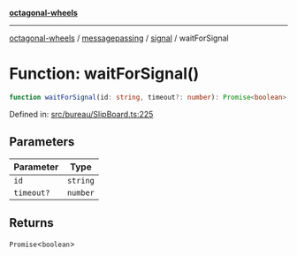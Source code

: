 [**octagonal-wheels**](../../../../../../README.md)

***

[octagonal-wheels](../../../../../../globals.md) / [messagepassing](../../../README.md) / [signal](../README.md) / waitForSignal

# Function: waitForSignal()

```ts
function waitForSignal(id: string, timeout?: number): Promise<boolean>;
```

Defined in: [src/bureau/SlipBoard.ts:225](https://github.com/vrtmrz/octagonal-wheels/blob/main/src/bureau/SlipBoard.ts#L225)

## Parameters

| Parameter | Type |
| ------ | ------ |
| `id` | `string` |
| `timeout?` | `number` |

## Returns

`Promise`\<`boolean`\>
